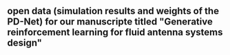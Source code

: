 ## open data (simulation results and weights of the PD-Net) for our manuscripte titled "Generative reinforcement learning for fluid antenna systems design"

